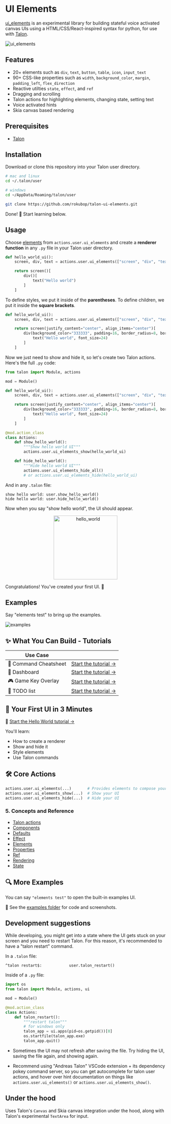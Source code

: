 # UI Elements

[ui_elements](.) is an experimental library for building stateful voice activated canvas UIs using a HTML/CSS/React-inspired syntax for python, for use with [Talon](https://talonvoice.com/).

![ui_elements](./examples/ui_elements_preview.png)

## Features
- 20+ elements such as `div`, `text`, `button`, `table`, `icon`, `input_text`
- 90+ CSS-like properties such as `width`, `background_color`, `margin`, `padding_left`, `flex_direction`
- Reactive utilties `state`, `effect`, and `ref`
- Dragging and scrolling
- Talon actions for highlighting elements, changing state, setting text
- Voice activated hints
- Skia canvas based rendering

## Prerequisites
- [Talon](https://talonvoice.com/)

## Installation
Download or clone this repository into your Talon user directory.

```sh
# mac and linux
cd ~/.talon/user

# windows
cd ~/AppData/Roaming/talon/user

git clone https://github.com/rokubop/talon-ui-elements.git
```

Done! 🎉 Start learning below.

## Usage
Choose [elements](#elements) from `actions.user.ui_elements` and create a **renderer function** in any `.py` file in your Talon user directory.

```py
def hello_world_ui():
    screen, div, text = actions.user.ui_elements(["screen", "div", "text"])

    return screen()[
        div()[
            text("Hello world")
        ]
    ]
```

To define styles, we put it inside of the **parentheses**. To define children, we put it inside the **square brackets**.
```py
def hello_world_ui():
    screen, div, text = actions.user.ui_elements(["screen", "div", "text"])

    return screen(justify_content="center", align_items="center")[
        div(background_color="333333", padding=16, border_radius=8, border_width=1)[
            text("Hello world", font_size=24)
        ]
    ]
```

Now we just need to show and hide it, so let's create two Talon actions. Here's the full `.py` code:
```py
from talon import Module, actions

mod = Module()

def hello_world_ui():
    screen, div, text = actions.user.ui_elements(["screen", "div", "text"])

    return screen(justify_content="center", align_items="center")[
        div(background_color="333333", padding=16, border_radius=8, border_width=1)[
            text("Hello world", font_size=24)
        ]
    ]

@mod.action_class
class Actions:
    def show_hello_world():
        """Show hello world UI"""
        actions.user.ui_elements_show(hello_world_ui)

    def hide_hello_world():
        """Hide hello world UI"""
        actions.user.ui_elements_hide_all()
        # or actions.user.ui_elements_hide(hello_world_ui)
```

And in any `.talon` file:
```talon
show hello world: user.show_hello_world()
hide hello world: user.hide_hello_world()
```

Now when you say "show hello world", the UI should appear.

<p align="center">
  <img src="./examples/hello_world_preview.png" alt="hello_world" width="200"/>
</p>

Congratulations! You've created your first UI. 🎉

## Examples

Say "elements test" to bring up the examples.

![examples](./examples/examples_preview.png)

## ✨ What You Can Build - Tutorials

| Use Case |  |
|----------|---|
| 📜 Command Cheatsheet | [Start the tutorial →](docs/tutorials/cheatsheet.md) |
| 🧭 Dashboard | [Start the tutorial →](docs/tutorials/dashboard.md) |
| 🎮 Game Key Overlay | [Start the tutorial →](docs/tutorials/game_key_overlay.md) |
| 📝 TODO list | [Start the tutorial →](docs/tutorials/todo_list.md) |

## 🚀 Your First UI in 3 Minutes

📘 [Start the Hello World tutorial →](docs/tutorials/hello_world.md)

You'll learn:
- How to create a renderer
- Show and hide it
- Style elements
- Use Talon commands

## 🛠️ Core Actions

```python
actions.user.ui_elements(...)       # Provides elements to compose your UI
actions.user.ui_elements_show(...)  # Show your UI
actions.user.ui_elements_hide(...)  # Hide your UI
```

### 5. Concepts and Reference
- [Talon actions](docs/concepts/actions.md)
- [Components](docs/concepts/components.md)
- [Defaults](docs/concepts/defaults.md)
- [Effect](docs/concepts/effect.md)
- [Elements](docs/concepts/elements.md)
- [Properties](docs/concepts/properties.md)
- [Ref](docs/concepts/ref.md)
- [Rendering](docs/concepts/rendering.md)
- [State](docs/concepts/state.md)

## 🔍 More Examples

You can say `"elements test"` to open the built-in examples UI.

📂 See the [examples folder](./examples) for code and screenshots.

## Development suggestions
While developing, you might get into a state where the UI gets stuck on your screen and you need to restart Talon. For this reason, it's recommended to have a "talon restart" command.

In a `.talon` file:
```
^talon restart$:            user.talon_restart()
```

Inside of a `.py` file:
```py
import os
from talon import Module, actions, ui

mod = Module()

@mod.action_class
class Actions:
    def talon_restart():
        """restart talon"""
        # for windows only
        talon_app = ui.apps(pid=os.getpid())[0]
        os.startfile(talon_app.exe)
        talon_app.quit()
```

- Sometimes the UI may not refresh after saving the file. Try hiding the UI, saving the file again, and showing again.

- Recommend using "Andreas Talon" VSCode extension + its dependency pokey command server, so you can get autocomplete for talon user actions, and hover over hint documentation on things like `actions.user.ui_elements()` or `actions.user.ui_elements_show()`.

## Under the hood
Uses Talon's `Canvas` and Skia canvas integration under the hood, along with Talon's experimental `TextArea` for input.